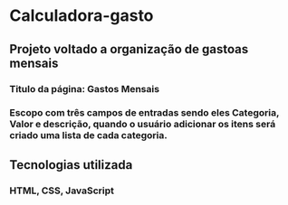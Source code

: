 # Calculadora-gasto
## Projeto voltado a organização de gastoas mensais
### Titulo da página: Gastos Mensais
### Escopo com três campos de entradas sendo eles Categoria, Valor e descrição, quando o usuário adicionar os itens será criado uma lista de cada categoria.
## Tecnologias utilizada
### HTML, CSS, JavaScript
